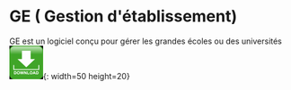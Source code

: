 # GE ( Gestion d'établissement)
GE est un logiciel conçu pour gérer les grandes écoles ou des universités
[![Download](src/dist/img/down.png)](https://github.com/jahjuno/GE/releases/download/v1.0.0/ge.exe){: width=50 height=20}
